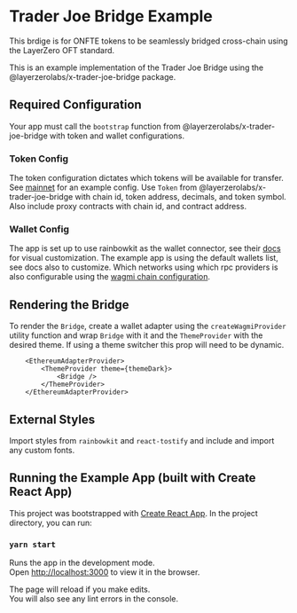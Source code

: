 # Trader Joe Bridge Example

This brdige is for ONFTE tokens to be seamlessly bridged cross-chain using the LayerZero OFT standard.

This is an example implementation of the Trader Joe Bridge using the @layerzerolabs/x-trader-joe-bridge package.

## Required Configuration

Your app must call the `bootstrap` function from @layerzerolabs/x-trader-joe-bridge with token and wallet configurations.

### Token Config

The token configuration dictates which tokens will be available for transfer. See [mainnet](https://github.com/LayerZero-Labs/x-trader-joe-bridge-example/blob/master/src/config/mainnet.ts) for an example config. Use `Token` from @layerzerolabs/x-trader-joe-bridge with chain id, token address, decimals, and token symbol. Also include proxy contracts with chain id, and contract address.

### Wallet Config

The app is set up to use rainbowkit as the wallet connector, see their [docs](https://www.rainbowkit.com/docs/introduction) for visual customization. The example app is using the default wallets list, see docs also to customize. Which networks using which rpc providers is also configurable using the [wagmi chain configuration](https://github.com/LayerZero-Labs/x-trader-joe-bridge-example/blob/master/src/config/wagmi.ts#L9).

## Rendering the Bridge

To render the `Bridge`, create a wallet adapter using the `createWagmiProvider` utility function and wrap `Bridge` with it and the `ThemeProvider` with the desired theme. If using a theme switcher this prop will need to be dynamic.

```
    <EthereumAdapterProvider>
        <ThemeProvider theme={themeDark}>
            <Bridge />
        </ThemeProvider>
    </EthereumAdapterProvider>
```

## External Styles

Import styles from `rainbowkit` and `react-tostify` and include and import any custom fonts.

## Running the Example App (built with Create React App)

This project was bootstrapped with [Create React App](https://github.com/facebook/create-react-app). In the project directory, you can run:

### `yarn start`

Runs the app in the development mode.\
Open [http://localhost:3000](http://localhost:3000) to view it in the browser.

The page will reload if you make edits.\
You will also see any lint errors in the console.
